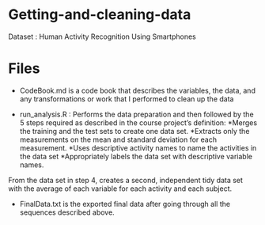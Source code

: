# Getting-and-cleaning-data
Dataset : Human Activity Recognition Using Smartphones

# Files

* CodeBook.md is a code book that describes the variables, the data, and any transformations or work that I performed to clean up the data

* run_analysis.R : Performs the data preparation and then followed by the 5 steps required as described in the course project’s definition:
         *Merges the training and the test sets to create one data set.
         *Extracts only the measurements on the mean and standard deviation for each measurement.
         *Uses descriptive activity names to name the activities in the data set
         *Appropriately labels the data set with descriptive variable names.
          
From the data set in step 4, creates a second, independent tidy data set with the average of each variable for each activity and each subject.
* FinalData.txt is the exported final data after going through all the sequences described above.
